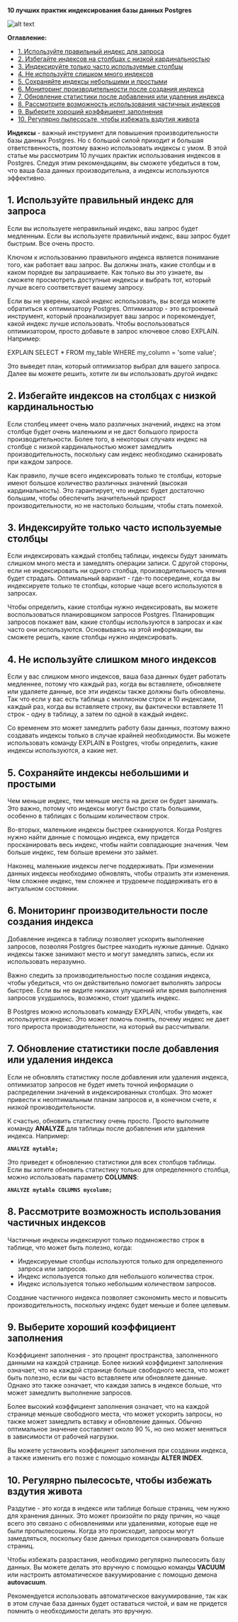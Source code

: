**10 лучших практик индексирования базы данных Postgres**

![alt text](image/image.png)

**Оглавление:**
- [1. Используйте правильный индекс для запроса](#1-используйте-правильный-индекс-для-запроса)
- [2. Избегайте индексов на столбцах с низкой кардинальностью](#2-избегайте-индексов-на-столбцах-с-низкой-кардинальностью)
- [3. Индексируйте только часто используемые столбцы](#3-индексируйте-только-часто-используемые-столбцы)
- [4. Не используйте слишком много индексов](#4-не-используйте-слишком-много-индексов)
- [5. Сохраняйте индексы небольшими и простыми](#5-сохраняйте-индексы-небольшими-и-простыми)
- [6. Мониторинг производительности после создания индекса](#6-мониторинг-производительности-после-создания-индекса)
- [7. Обновление статистики после добавления или удаления индекса](#7-обновление-статистики-после-добавления-или-удаления-индекса)
- [8. Рассмотрите возможность использования частичных индексов](#8-рассмотрите-возможность-использования-частичных-индексов)
- [9. Выберите хороший коэффициент заполнения](#9-выберите-хороший-коэффициент-заполнения)
- [10. Регулярно пылесосьте, чтобы избежать вздутия живота](#10-регулярно-пылесосьте-чтобы-избежать-вздутия-живота)

**Индексы** - важный инструмент для повышения производительности базы данных Postgres. Но с большой силой приходит и большая ответственность, поэтому важно использовать индексы с умом. В этой статье мы рассмотрим 10 лучших практик использования индексов в Postgres. Следуя этим рекомендациям, вы сможете убедиться в том, что ваша база данных производительна, а индексы используются эффективно.


## 1. Используйте правильный индекс для запроса
Если вы используете неправильный индекс, ваш запрос будет медленным. Если вы используете правильный индекс, ваш запрос будет быстрым. Все очень просто.

Ключом к использованию правильного индекса является понимание того, как работает ваш запрос. Вы должны знать, какие столбцы и в каком порядке вы запрашиваете. Как только вы это узнаете, вы сможете просмотреть доступные индексы и выбрать тот, который лучше всего соответствует вашему запросу.

Если вы не уверены, какой индекс использовать, вы всегда можете обратиться к оптимизатору Postgres. Оптимизатор - это встроенный инструмент, который проанализирует ваш запрос и порекомендует, какой индекс лучше использовать. Чтобы воспользоваться оптимизатором, просто добавьте в запрос ключевое слово EXPLAIN. Например:

EXPLAIN SELECT * FROM my_table WHERE my_column = 'some value';

Это выведет план, который оптимизатор выбрал для вашего запроса. Далее вы можете решить, хотите ли вы использовать другой индекс

## 2. Избегайте индексов на столбцах с низкой кардинальностью

Если столбец имеет очень мало различных значений, индекс на этом столбце будет очень маленьким и не даст большого прироста производительности. Более того, в некоторых случаях индекс на столбце с низкой кардинальностью может замедлить производительность, поскольку сам индекс необходимо сканировать при каждом запросе.

Как правило, лучше всего индексировать только те столбцы, которые имеют большое количество различных значений (высокая кардинальность). Это гарантирует, что индекс будет достаточно большим, чтобы обеспечить значительный прирост производительности, но не настолько большим, чтобы стать помехой.

## 3. Индексируйте только часто используемые столбцы

Если индексировать каждый столбец таблицы, индексы будут занимать слишком много места и замедлять операции записи. С другой стороны, если не индексировать ни одного столбца, производительность чтения будет страдать. Оптимальный вариант - где-то посередине, когда вы индексируете только те столбцы, которые чаще всего используются в запросах.

Чтобы определить, какие столбцы нужно индексировать, вы можете воспользоваться планировщиком запросов Postgres. Планировщик запросов покажет вам, какие столбцы используются в запросах и как часто они используются. Основываясь на этой информации, вы сможете решить, какие столбцы нужно индексировать.

## 4. Не используйте слишком много индексов

Если у вас слишком много индексов, ваша база данных будет работать медленнее, потому что каждый раз, когда вы вставляете, обновляете или удаляете данные, все эти индексы также должны быть обновлены. Так что если у вас есть таблица с миллионом строк и 10 индексами, каждый раз, когда вы вставляете строку, вы фактически вставляете 11 строк - одну в таблицу, а затем по одной в каждый индекс.

Со временем это может замедлить работу базы данных, поэтому важно создавать индексы только в случае крайней необходимости. Вы можете использовать команду EXPLAIN в Postgres, чтобы определить, какие индексы используются, а какие нет.

## 5. Сохраняйте индексы небольшими и простыми

Чем меньше индекс, тем меньше места на диске он будет занимать. Это важно, потому что индексы могут быстро стать большими, особенно в таблицах с большим количеством строк.

Во-вторых, маленькие индексы быстрее сканируются. Когда Postgres нужно найти данные с помощью индекса, ему придется просканировать весь индекс, чтобы найти совпадающие значения. Чем больше индекс, тем больше времени это займет.

Наконец, маленькие индексы легче поддерживать. При изменении данных индексы необходимо обновлять, чтобы отразить эти изменения. Чем сложнее индекс, тем сложнее и трудоемче поддерживать его в актуальном состоянии.

## 6. Мониторинг производительности после создания индекса

Добавление индекса в таблицу позволяет ускорить выполнение запросов, позволяя Postgres быстрее находить нужные данные. Однако индексы также занимают место и могут замедлять запись, если их использовать неразумно.

Важно следить за производительностью после создания индекса, чтобы убедиться, что он действительно помогает выполнять запросы быстрее. Если вы не видите никаких улучшений или время выполнения запросов ухудшилось, возможно, стоит удалить индекс.

В Postgres можно использовать команду EXPLAIN, чтобы увидеть, как используется индекс. Это может помочь понять, почему индекс не дает того прироста производительности, на который вы рассчитывали.

## 7. Обновление статистики после добавления или удаления индекса

Если не обновлять статистику после добавления или удаления индекса, оптимизатор запросов не будет иметь точной информации о распределении значений в индексированных столбцах. Это может привести к неоптимальным планам запросов и, в конечном счете, к низкой производительности.

К счастью, обновить статистику очень просто. Просто выполните команду **ANALYZE** для таблицы после добавления или удаления индекса. Например:

**``ANALYZE mytable;``**

Это приведет к обновлению статистики для всех столбцов таблицы. Если вы хотите обновить статистику только для определенного столбца, можно использовать параметр **COLUMNS**:

**``ANALYZE mytable COLUMNS mycolumn;``**

## 8. Рассмотрите возможность использования частичных индексов

Частичные индексы индексируют только подмножество строк в таблице, что может быть полезно, когда:

- Индексируемые столбцы используются только для определенного запроса или запросов.
- Индекс используется только для небольшого количества строк.
- Индекс используется только небольшим количеством запросов.

Создание частичного индекса позволяет сэкономить место и повысить производительность, поскольку индекс будет меньше и более целевым.

## 9. Выберите хороший коэффициент заполнения

Коэффициент заполнения - это процент пространства, заполненного данными на каждой странице. Более низкий коэффициент заполнения означает, что на каждой странице больше свободного места, что может быть полезно, если вы часто вставляете или обновляете данные. Однако это также означает, что каждая запись в индексе больше, что может замедлить выполнение запросов.

Более высокий коэффициент заполнения означает, что на каждой странице меньше свободного места, что может ускорить запросы, но также может замедлить вставку и обновление данных. Обычно оптимальное значение составляет около 90 %, но оно может меняться в зависимости от рабочей нагрузки.

Вы можете установить коэффициент заполнения при создании индекса, а также изменить его позже с помощью команды **ALTER INDEX**.

## 10. Регулярно пылесосьте, чтобы избежать вздутия живота

Раздутие - это когда в индексе или таблице больше страниц, чем нужно для хранения данных. Это может произойти по ряду причин, но чаще всего это связано с обновлениями или удалениями, которые еще не были пропылесошены. Когда это происходит, запросы могут замедляться, поскольку базе данных приходится сканировать больше страниц.

Чтобы избежать разрастания, необходимо регулярно пылесосить базу данных. Вы можете делать это вручную с помощью команды **VACUUM** или настроить автоматическое вакуумирование с помощью демона **autovacuum**.

Рекомендуется использовать автоматическое вакуумирование, так как в этом случае база данных будет оставаться чистой, и вам не придется помнить о необходимости делать это вручную.